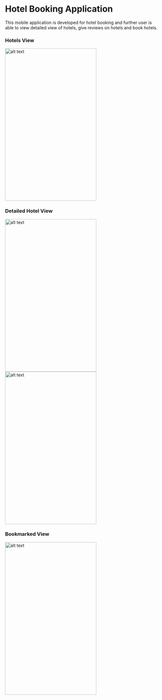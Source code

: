 # Hotel Booking Application

This mobile application is developed for hotel booking and further user is able to view detailed view of hotels, give reviews on hotels and book hotels.

### Hotels View
<img src="https://user-images.githubusercontent.com/51434067/101044761-ba83ae00-35a5-11eb-95f9-af3620972d75.jpg" alt="alt text" width="300" height="500">

### Detailed Hotel View

<img src="https://user-images.githubusercontent.com/51434067/101044859-dab36d00-35a5-11eb-97b1-4bd7321e233c.jpg" alt="alt text" width="300" height="500">

<img src="https://user-images.githubusercontent.com/51434067/101044911-e6069880-35a5-11eb-9f35-3a2befdaaf5e.jpg" alt="alt text" width="300" height="500">

### Bookmarked View

<img src="https://user-images.githubusercontent.com/51434067/101045096-09c9de80-35a6-11eb-8a04-a32081f1096e.jpg" alt="alt text" width="300" height="500">

